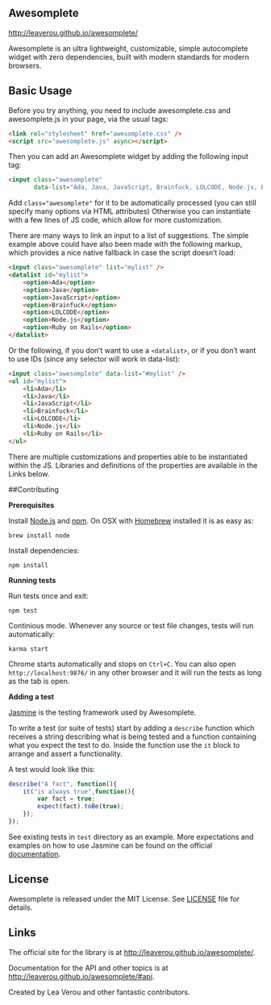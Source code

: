 ## Awesomplete

http://leaverou.github.io/awesomplete/

Awesomplete is an ultra lightweight, customizable, simple autocomplete widget with zero dependencies, built with modern standards for modern browsers.


## Basic Usage

Before you try anything, you need to include awesomplete.css and awesomplete.js in your page, via the usual tags:

```html
<link rel="stylesheet" href="awesomplete.css" />
<script src="awesomplete.js" async></script>
```

Then you can add an Awesomplete widget by adding the following input tag:

```html
<input class="awesomplete"
       data-list="Ada, Java, JavaScript, Brainfuck, LOLCODE, Node.js, Ruby on Rails" />
```

Add `class="awesomplete"` for it to be automatically processed (you can still specify many options via HTML attributes)
Otherwise you can instantiate with a few lines of JS code, which allow for more customization.

There are many ways to link an input to a list of suggestions. 
The simple example above could have also been made with the following markup, which provides a nice native fallback in case the script doesn’t load:

```html
<input class="awesomplete" list="mylist" />
<datalist id="mylist">
	<option>Ada</option>
	<option>Java</option>
	<option>JavaScript</option>
	<option>Brainfuck</option>
	<option>LOLCODE</option>
	<option>Node.js</option>
	<option>Ruby on Rails</option>
</datalist>
```

Or the following, if you don’t want to use a `<datalist>`, or if you don’t want to use IDs (since any selector will work in data-list):

```html
<input class="awesomplete" data-list="#mylist" />
<ul id="mylist">
	<li>Ada</li>
	<li>Java</li>
	<li>JavaScript</li>
	<li>Brainfuck</li>
	<li>LOLCODE</li>
	<li>Node.js</li>
	<li>Ruby on Rails</li>
</ul>
```

There are multiple customizations and properties able to be instantiated within the JS. Libraries and definitions of the properties are available in the Links below.

##Contributing

**Prerequisites**

Install [Node.js](https://nodejs.org/) and [npm](https://www.npmjs.com/). On OSX with [Homebrew](http://brew.sh/) installed it is as easy as:
```
brew install node
```

Install dependencies:
```
npm install
```

**Running tests**

Run tests once and exit:
```
npm test
```

Continious mode. Whenever any source or test file changes, tests will run automatically:
```
karma start
```

Chrome starts automatically and stops on ```Ctrl+C```. You can also open ```http://localhost:9876/``` in any other browser and it will run the tests as long as the tab is open.

**Adding a test**

[Jasmine](http://jasmine.github.io/) is the testing framework used by Awesomplete.

To write a test (or suite of tests) start by adding a `describe` function which receives a string describing what is being tested and a function containing what you expect the test to do. Inside the function use the `it` block to arrange and assert a functionality. 

A test would look like this:

```javascript
describe("A fact", function(){
    it("is always true",function(){
        var fact = true;
        expect(fact).toBe(true);
    });
});
```

See existing tests in ```test``` directory as an example. More expectations and examples on how to use Jasmine can be found on the official [documentation](http://jasmine.github.io/2.2/introduction.html).

## License

Awesomplete is released under the MIT License. See [LICENSE][1] file for
details.

## Links

The official site for the library is at <http://leaverou.github.io/awesomplete/>.

Documentation for the API and other topics is at
<http://leaverou.github.io/awesomplete/#api>.

Created by Lea Verou and other fantastic contributors.

[1]: https://github.com/LeaVerou/awesomplete/blob/gh-pages/LICENSE
